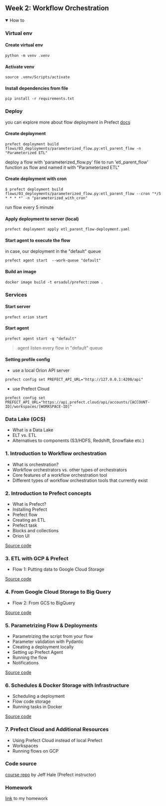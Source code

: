 ## Week 2: Workflow Orchestration

<details open>
<summary>How to</summary>

### Virtual env
#### Create virtual env
```
python -m venv .venv
```
#### Activate venv
```
source .venv/Scripts/activate
```
#### Install dependencies from file
```
pip install -r requirements.txt
```

### Deploy
you can explore more about flow deployment in Prefect [docs](https://docs.prefect.io/concepts/deployments/)

#### Create deployment
```
prefect deployment build flows/03_deployments/parameterized_flow.py:etl_parent_flow -n "Parameterized ETL"
```
deploy a flow with 'parameterized_flow.py' file to run 'etl_parent_flow' function as flow and named it with "Parameterized ETL"  
#### Create deployment with cron
```
$ prefect deployment build flows/03_deployments/parameterized_flow.py:etl_parent_flow --cron "*/5 * * * *" -n "parameterized_with_cron"
```  
run flow every 5 minute  
#### Apply deployment to server (local)
```
prefect deployment apply etl_parent_flow-deployment.yaml
```  
#### Start agent to execute the flow 
in case, our deployment in the "default" queue
```
prefect agent start  --work-queue "default"
```
#### Build an image
```
docker image build -t ersadul/prefect:zoom .
```

### Services
#### Start server
```
prefect orion start
```
#### Start agent
```
prefect agent start -q "default"
```
> agent listen every flow in "default" queue

#### Setting profile config

* use a local Orion API server
```
prefect config set PREFECT_API_URL="http://127.0.0.1:4200/api"
```
* use Prefect Cloud
```
prefect config set PREFECT_API_URL="https://api.prefect.cloud/api/accounts/[ACCOUNT-ID]/workspaces/[WORKSPACE-ID]"
```

</details>

### Data Lake (GCS)

* What is a Data Lake
* ELT vs. ETL
* Alternatives to components (S3/HDFS, Redshift, Snowflake etc.)

### 1. Introduction to Workflow orchestration

* What is orchestration?
* Workflow orchestrators vs. other types of orchestrators
* Core features of a workflow orchestration tool
* Different types of workflow orchestration tools that currently exist 


### 2. Introduction to Prefect concepts

* What is Prefect?
* Installing Prefect
* Prefect flow
* Creating an ETL
* Prefect task
* Blocks and collections
* Orion UI

[Source code](flows/01_start/)

### 3. ETL with GCP & Prefect

* Flow 1: Putting data to Google Cloud Storage 

[Source code](flows/02_gcp/etl_web_to_gcs.py)


### 4. From Google Cloud Storage to Big Query

* Flow 2: From GCS to BigQuery

[Source code](flows/02_gcp/etl_gcs_to_bq.py)

### 5. Parametrizing Flow & Deployments 

* Parametrizing the script from your flow
* Parameter validation with Pydantic
* Creating a deployment locally
* Setting up Prefect Agent
* Running the flow
* Notifications

[Source code](flows/03_deployments/parameterized_flow.py)

### 6. Schedules & Docker Storage with Infrastructure

* Scheduling a deployment
* Flow code storage
* Running tasks in Docker

[Source code](flows/03_deployments/docker_deploy.py)

### 7. Prefect Cloud and Additional Resources 


* Using Prefect Cloud instead of local Prefect
* Workspaces
* Running flows on GCP


### Code source
[course repo](https://github.com/discdiver/prefect-zoomcamp) by Jeff Hale (Prefect instructor)

### Homework
[link]() to my homework
